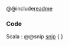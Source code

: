 @@include[readme](/step_007_almost_complete/README.md)

### Code 
Scala
: @@snip [snip](/step_007_almost_complete/src/main/scala/samples/Main.scala) { }

